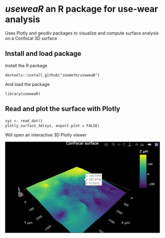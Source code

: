 # ***useweaR*** an R package for use-wear analysis

Uses Plotly and geodiv packages to visualize and compute surface analysis on a Confocal 3D surface

## Install and load package

Install the R package

```
devtools::install_github("zoometh/useweaR")
```

And load the package

```
library(useweaR)
```

## Read and plot the surface with Plotly

```
xyz <- read_dat()
plotly_surface_3d(xyz, export.plot = FALSE)
```

Will open an interactive 3D Plotly viewer

<p align="center">
  <img alt="img-name" src="https://raw.githubusercontent.com/zoometh/rockart/main/www/use-wear-plotly.png" width="700">
</p>
